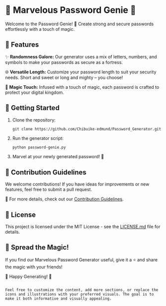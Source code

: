 
# 🌟 Marvelous Password Genie 🌈

Welcome to the Password Genie! 🚀 Create strong and secure passwords effortlessly with a touch of magic.

## 🎨 Features

✨ **Randomness Galore:** Our generator uses a mix of letters, numbers, and symbols to make your passwords as secure as a fortress.

🌐 **Versatile Length:** Customize your password length to suit your security needs. Short and sweet or long and mighty – you choose!

🎩 **Magic Touch:** Infused with a touch of magic, each password is crafted to protect your digital kingdom.

## 🚀 Getting Started

1. Clone the repository:
   ```
   git clone https://github.com/Chibuike-edmund/Password_Generator.git
   ```

2. Run the generator script:
   ```bash
   python password-genie.py
   ```

3. Marvel at your newly generated password! 🌟

## 🎉 Contribution Guidelines

We welcome contributions! If you have ideas for improvements or new features, feel free to submit a pull request.

🔗 For more details, check out our [Contribution Guidelines](CONTRIBUTING.md).

## 📝 License

This project is licensed under the MIT License - see the [LICENSE.md](LICENSE.md) file for details.

## 🌈 Spread the Magic!

If you find our Marvelous Password Generator useful, give it a ⭐️ and share the magic with your friends!

🚀 Happy Generating! 🌟
```

Feel free to customize the content, add more sections, or replace the icons and illustrations with your preferred visuals. The goal is to make it both informative and visually appealing.
